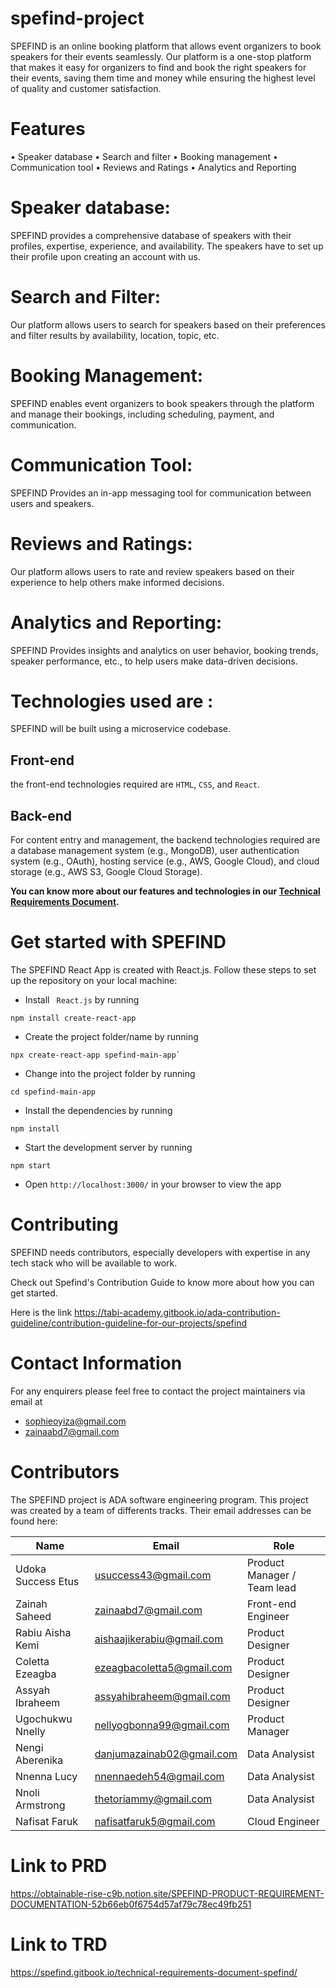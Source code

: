 # spefind-project


SPEFIND is an online booking platform that allows event organizers to book speakers for their events seamlessly. Our platform is a one-stop platform that makes it easy for organizers to find and book the right speakers for their events, saving them time and money while ensuring the highest level of quality and customer satisfaction.   


# Features
• Speaker database
• Search and filter
• Booking management
• Communication tool
• Reviews and Ratings
• Analytics and Reporting

# Speaker database: 
SPEFIND provides a comprehensive database of speakers with their profiles, expertise, experience, and availability. The speakers have to set up their profile upon creating an account with us.

# Search and Filter: 
Our platform allows users to search for speakers based on their preferences and filter results by availability, location, topic, etc.

# Booking Management: 
SPEFIND enables event organizers to book speakers through the platform and manage their bookings, including scheduling, payment, and communication.

# Communication Tool: 
SPEFIND Provides an in-app messaging tool for communication between users and speakers.

# Reviews and Ratings: 
Our platform allows users to rate and review speakers based on their experience to help others make informed decisions.

# Analytics and Reporting: 
SPEFIND Provides insights and analytics on user behavior, booking trends, speaker performance, etc., to help users make data-driven decisions.

# Technologies used are :
SPEFIND will be built using a microservice codebase. 

## Front-end
 the front-end technologies required are `HTML`, `CSS`,  and `React`.

## Back-end
For content entry and management, the backend technologies required are a database management system (e.g., MongoDB), user authentication system (e.g., OAuth), hosting service (e.g., AWS, Google Cloud), and cloud storage (e.g., AWS S3, Google Cloud Storage).

__You can know more about our features and technologies in our [Technical Requirements Document](https://spefind.gitbook.io/technical-requirements-document-spefind/
).__

# Get started with SPEFIND
The SPEFIND React App is created with React.js. Follow these steps to set up the repository on your local machine:

- Install ` React.js` by running
```
npm install create-react-app
```
- Create the project folder/name by running
```
npx create-react-app spefind-main-app`
```

- Change into the project folder by running
```
cd spefind-main-app

```
- Install the dependencies by running
```
npm install
```
- Start the development server by running
```
npm start

```
- Open `http://localhost:3000/` in your browser to view the app

# Contributing
SPEFIND needs contributors, especially developers with expertise in any tech stack who will be available to work. 

Check out  Spefind's Contribution Guide to know more about how you can get started.

Here is the link
https://tabi-academy.gitbook.io/ada-contribution-guideline/contribution-guideline-for-our-projects/spefind


# Contact Information
For any enquirers  please feel free to contact the project maintainers via email at 
- sophieoyiza@gmail.com
- zainaabd7@gmail.com


# Contributors

The SPEFIND project is  ADA software engineering program. This project was created by a team of differents tracks. Their email addresses can be found here:

| Name | Email | Role |
|------|-------|------|
| Udoka Success Etus | usuccess43@gmail.com | Product Manager / Team lead |
| Zainah Saheed | zainaabd7@gmail.com | Front-end Engineer |
| Rabiu Aisha Kemi |aishaajikerabiu@gmail.com| Product Designer|
| Coletta Ezeagba | ezeagbacoletta5@gmail.com | Product Designer |
| Assyah Ibraheem | assyahibraheem@gmail.com | Product Designer|
| Ugochukwu Nnelly |nellyogbonna99@gmail.com | Product Manager |
| Nengi Aberenika | danjumazainab02@gmail.com  | Data Analysist |
| Nnenna Lucy  | nnennaedeh54@gmail.com | Data Analysist |
| Nnoli Armstrong | thetoriammy@gmail.com | Data Analysist |
|Nafisat Faruk | nafisatfaruk5@gmail.com | Cloud Engineer |




# Link to PRD
https://obtainable-rise-c9b.notion.site/SPEFIND-PRODUCT-REQUIREMENT-DOCUMENTATION-52b66eb0f6754d57af79c78ec49fb251

# Link to TRD
https://spefind.gitbook.io/technical-requirements-document-spefind/
